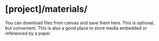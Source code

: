 # [project]/materials/

You can download files from canvas and save them here. This is optional, but
convenient. This is also a good place to store media embedded or referenced by
a paper
